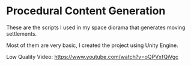 # Procedural Content Generation
These are the scripts I used in my space diorama that generates moving settlements.

Most of them are very basic, I created the project using Unity Engine. 

Low Quality Video: 
https://www.youtube.com/watch?v=oQPVxfQiVgc
